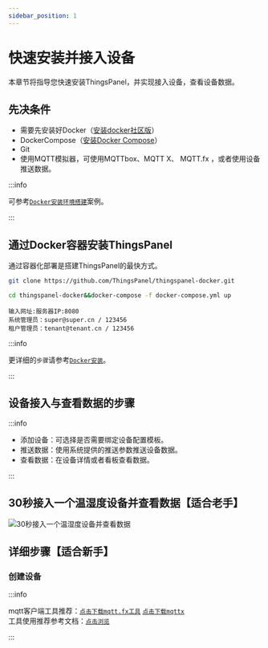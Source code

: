 ```yaml
---
sidebar_position: 1
---
```


# 快速安装并接入设备


本章节将指导您快速安装ThingsPanel，并实现接入设备，查看设备数据。
## 先决条件
* 需要先安装好Docker（[安装docker社区版](https://docs.docker.com/engine/installation/)）
* DockerCompose（[安装Docker Compose](https://docs.docker.com/compose/install/)）
* Git
* 使用MQTT模拟器，可使用MQTTbox、MQTT X、 MQTT.fx ，或者使用设备推送数据。

:::info

可参考[`Docker安装环境搭建`](./system-installation/docker_installation)案例。

:::

## 通过Docker容器安装ThingsPanel

通过容器化部署是搭建ThingsPanel的最快方式。

```bash title="第一步、获取docker-compose源码:" showLineNumbers
git clone https://github.com/ThingsPanel/thingspanel-docker.git
```

```bash title="第二步、进入目录并启动服务:" showLineNumbers
cd thingspanel-docker&&docker-compose -f docker-compose.yml up
```

```text title="第三步、登录:" showLineNumbers
输入网址:服务器IP:8080
系统管理员：super@super.cn / 123456
租户管理员：tenant@tenant.cn / 123456
```

:::info

更详细的`步骤`请参考[`Docker安装`](./system-installation/docker_installation)。

:::

## 设备接入与查看数据的步骤
:::info

- 添加设备：可选择是否需要绑定设备配置模板。
- 推送数据：使用系统提供的推送参数推送设备数据。
- 查看数据：在设备详情或者看板查看数据。 

:::
## 30秒接入一个温湿度设备并查看数据【适合老手】

![30秒接入一个温湿度设备并查看数据](./30s.gif)

## 详细步骤【适合新手】

### 创建设备


  

:::info

mqtt客户端工具推荐：[`点击下载mqtt.fx工具`](https://file.bemfa.com/hw/zip/mqtt/mqttfx1.7.1_windows_64.exe)  [`点击下载mqttx`](https://mqttx.app/)  
工具使用推荐参考文档：[`点击浏览`](https://cloud.tencent.com/developer/article/1662831)

:::


